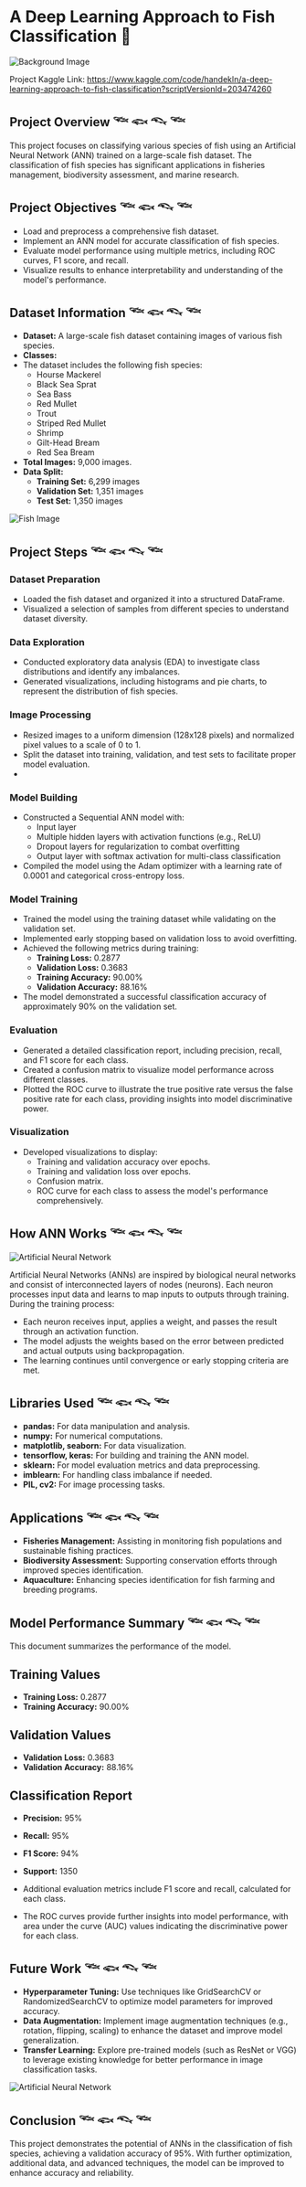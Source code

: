# A Deep Learning Approach to Fish Classification 🐠

![Background Image](assets/background.png)

Project Kaggle Link: https://www.kaggle.com/code/handekln/a-deep-learning-approach-to-fish-classification?scriptVersionId=203474260

## Project Overview 𓆝 𓆟 𓆞 𓆝
This project focuses on classifying various species of fish using an Artificial Neural Network (ANN) trained on a large-scale fish dataset. The classification of fish species has significant applications in fisheries management, biodiversity assessment, and marine research.

## Project Objectives 𓆝 𓆟 𓆞 𓆝
- Load and preprocess a comprehensive fish dataset.
- Implement an ANN model for accurate classification of fish species.
- Evaluate model performance using multiple metrics, including ROC curves, F1 score, and recall.
- Visualize results to enhance interpretability and understanding of the model's performance.

## Dataset Information 𓆝 𓆟 𓆞 𓆝
- **Dataset:** A large-scale fish dataset containing images of various fish species.
- **Classes:**
- The dataset includes the following fish species:
  - Hourse Mackerel
  - Black Sea Sprat
  - Sea Bass
  - Red Mullet
  - Trout
  - Striped Red Mullet
  - Shrimp
  - Gilt-Head Bream
  - Red Sea Bream
- **Total Images:** 9,000 images.
- **Data Split:**
  - **Training Set:** 6,299 images
  - **Validation Set:** 1,351 images
  - **Test Set:** 1,350 images

![Fish Image](assets/fishes.jpg)

## Project Steps 𓆝 𓆟 𓆞 𓆝

### Dataset Preparation
- Loaded the fish dataset and organized it into a structured DataFrame.
- Visualized a selection of samples from different species to understand dataset diversity.

### Data Exploration
- Conducted exploratory data analysis (EDA) to investigate class distributions and identify any imbalances.
- Generated visualizations, including histograms and pie charts, to represent the distribution of fish species.

### Image Processing
- Resized images to a uniform dimension (128x128 pixels) and normalized pixel values to a scale of 0 to 1.
- Split the dataset into training, validation, and test sets to facilitate proper model evaluation.
- 
### Model Building
- Constructed a Sequential ANN model with:
  - Input layer
  - Multiple hidden layers with activation functions (e.g., ReLU)
  - Dropout layers for regularization to combat overfitting
  - Output layer with softmax activation for multi-class classification
- Compiled the model using the Adam optimizer with a learning rate of 0.0001 and categorical cross-entropy loss.

### Model Training
- Trained the model using the training dataset while validating on the validation set.
- Implemented early stopping based on validation loss to avoid overfitting.
- Achieved the following metrics during training:
  - **Training Loss:** 0.2877
  - **Validation Loss:** 0.3683
  - **Training Accuracy:** 90.00%
  - **Validation Accuracy:** 88.16%
- The model demonstrated a successful classification accuracy of approximately 90% on the validation set.

### Evaluation
- Generated a detailed classification report, including precision, recall, and F1 score for each class.
- Created a confusion matrix to visualize model performance across different classes.
- Plotted the ROC curve to illustrate the true positive rate versus the false positive rate for each class, providing insights into model discriminative power.

### Visualization
- Developed visualizations to display:
  - Training and validation accuracy over epochs.
  - Training and validation loss over epochs.
  - Confusion matrix.
  - ROC curve for each class to assess the model's performance comprehensively.

## How ANN Works 𓆝 𓆟 𓆞 𓆝

![Artificial Neural Network](assets/artificial%20neural%20network.png)

Artificial Neural Networks (ANNs) are inspired by biological neural networks and consist of interconnected layers of nodes (neurons). Each neuron processes input data and learns to map inputs to outputs through training. During the training process:
- Each neuron receives input, applies a weight, and passes the result through an activation function.
- The model adjusts the weights based on the error between predicted and actual outputs using backpropagation.
- The learning continues until convergence or early stopping criteria are met.

## Libraries Used 𓆝 𓆟 𓆞 𓆝
- **pandas:** For data manipulation and analysis.
- **numpy:** For numerical computations.
- **matplotlib, seaborn:** For data visualization.
- **tensorflow, keras:** For building and training the ANN model.
- **sklearn:** For model evaluation metrics and data preprocessing.
- **imblearn:** For handling class imbalance if needed.
- **PIL, cv2:** For image processing tasks.

## Applications 𓆝 𓆟 𓆞 𓆝
- **Fisheries Management:** Assisting in monitoring fish populations and sustainable fishing practices.
- **Biodiversity Assessment:** Supporting conservation efforts through improved species identification.
- **Aquaculture:** Enhancing species identification for fish farming and breeding programs.

## Model Performance Summary 𓆝 𓆟 𓆞 𓆝

This document summarizes the performance of the model.

## Training Values
- **Training Loss:** 0.2877
- **Training Accuracy:** 90.00%

## Validation Values
- **Validation Loss:** 0.3683
- **Validation Accuracy:** 88.16%

## Classification Report
- **Precision:** 95%
- **Recall:** 95%
- **F1 Score:** 94%
- **Support:** 1350

- Additional evaluation metrics include F1 score and recall, calculated for each class.
- The ROC curves provide further insights into model performance, with area under the curve (AUC) values indicating the discriminative power for each class.

## Future Work 𓆝 𓆟 𓆞 𓆝
- **Hyperparameter Tuning:** Use techniques like GridSearchCV or RandomizedSearchCV to optimize model parameters for improved accuracy.
- **Data Augmentation:** Implement image augmentation techniques (e.g., rotation, flipping, scaling) to enhance the dataset and improve model generalization.
- **Transfer Learning:** Explore pre-trained models (such as ResNet or VGG) to leverage existing knowledge for better performance in image classification tasks.
  
 ![Artificial Neural Network](https://github.com/handekilinc/A-Deep-Learning-Approach-to-Fish-Classification/blob/main/assets/ann.jpg)


## Conclusion 𓆝 𓆟 𓆞 𓆝
This project demonstrates the potential of ANNs in the classification of fish species, achieving a validation accuracy of 95%. With further optimization, additional data, and advanced techniques, the model can be improved to enhance accuracy and reliability.

